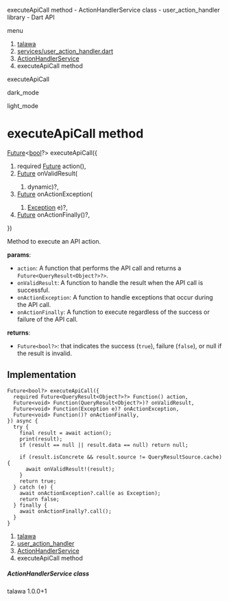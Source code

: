 




executeApiCall method - ActionHandlerService class - user\_action\_handler library - Dart API







menu

1. [talawa](../../index.html)
2. [services/user\_action\_handler.dart](../../file-___home_harshil_Desktop_open-source_palisadoes_talawa_lib_services_user_action_handler/)
3. [ActionHandlerService](../../file-___home_harshil_Desktop_open-source_palisadoes_talawa_lib_services_user_action_handler/ActionHandlerService-class.html)
4. executeApiCall method

executeApiCall


dark\_mode

light\_mode




# executeApiCall method


[Future](https://api.flutter.dev/flutter/dart-core/Future-class.html)<[bool](https://api.flutter.dev/flutter/dart-core/bool-class.html)?>
executeApiCall({

1. required [Future](https://api.flutter.dev/flutter/dart-core/Future-class.html) action(),
2. [Future](https://api.flutter.dev/flutter/dart-core/Future-class.html)<void> onValidResult(
   1. dynamic)?,
3. [Future](https://api.flutter.dev/flutter/dart-core/Future-class.html)<void> onActionException(
   1. [Exception](https://api.flutter.dev/flutter/dart-core/Exception-class.html) e)?,
4. [Future](https://api.flutter.dev/flutter/dart-core/Future-class.html)<void> onActionFinally()?,

})

Method to execute an API action.

**params**:

* `action`: A function that performs the API call and returns a `Future<QueryResult<Object?>?>`.
* `onValidResult`: A function to handle the result when the API call is successful.
* `onActionException`: A function to handle exceptions that occur during the API call.
* `onActionFinally`: A function to execute regardless of the success or failure of the API call.

**returns**:

* `Future<bool?>`: that indicates the success (`true`), failure (`false`), or null if the result is invalid.

## Implementation

```
Future<bool?> executeApiCall({
  required Future<QueryResult<Object?>?> Function() action,
  Future<void> Function(QueryResult<Object?>)? onValidResult,
  Future<void> Function(Exception e)? onActionException,
  Future<void> Function()? onActionFinally,
}) async {
  try {
    final result = await action();
    print(result);
    if (result == null || result.data == null) return null;

    if (result.isConcrete && result.source != QueryResultSource.cache) {
      await onValidResult!(result);
    }
    return true;
  } catch (e) {
    await onActionException?.call(e as Exception);
    return false;
  } finally {
    await onActionFinally?.call();
  }
}
```

 


1. [talawa](../../index.html)
2. [user\_action\_handler](../../file-___home_harshil_Desktop_open-source_palisadoes_talawa_lib_services_user_action_handler/)
3. [ActionHandlerService](../../file-___home_harshil_Desktop_open-source_palisadoes_talawa_lib_services_user_action_handler/ActionHandlerService-class.html)
4. executeApiCall method

##### ActionHandlerService class





talawa
1.0.0+1







